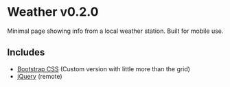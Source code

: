 # Weather v0.2.0
Minimal page showing info from a local weather station. Built for mobile use.

## Includes
+ [Bootstrap CSS](http://getbootstrap.com) (Custom version with little more than the grid)
+ [jQuery](http://jquery.com/) (remote)
